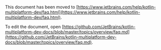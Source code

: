 This document has been moved to [https://www.jetbrains.com/help/kotlin-multiplatform-dev/faq.html](https://www.jetbrains.com/help/kotlin-multiplatform-dev/faq.html).

To edit the document, open [https://github.com/JetBrains/kotlin-multiplatform-dev-docs/blob/master/topics/overview/faq.md](https://github.com/JetBrains/kotlin-multiplatform-dev-docs/blob/master/topics/overview/faq.md).